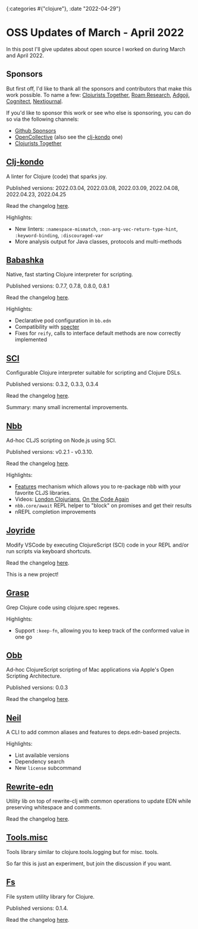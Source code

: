 {:categories #{"clojure"}, :date "2022-04-29"}

# OSS Updates of March - April 2022

In this post I'll give updates about open source I worked on during March and April 2022.

## Sponsors

But first off, I'd like to thank all the sponsors and contributors that make
this work possible. To name a few: [Clojurists
Together](https://clojuriststogether.org/), [Roam
Research](https://roamresearch.com/), [Adgoji](https://www.adgoji.com/),
[Cognitect](https://www.cognitect.com/),
[Nextjournal](https://nextjournal.com/).

If you'd like to sponsor this work or see who else is sponsoring, you can do so via the
following channels:

- [Github Sponsors](https://github.com/sponsors/borkdude)
- [OpenCollective](https://opencollective.com/babashka) (also see the [clj-kondo](https://opencollective.com/clj-kondo) one)
- [Clojurists Together](https://www.clojuriststogether.org/)

## [Clj-kondo](https://github.com/clj-kondo/clj-kondo)

A linter for Clojure (code) that sparks joy.

Published versions: 2022.03.04, 2022.03.08, 2022.03.09, 2022.04.08, 2022.04.23, 2022.04.25

Read the changelog [here](https://github.com/clj-kondo/clj-kondo/blob/master/CHANGELOG.md).

Highlights:

- New linters: `:namespace-mismatch`, `:non-arg-vec-return-type-hint`, `:keyword-binding`, `:discouraged-var`
- More analysis output for Java classes, protocols and multi-methods

## [Babashka](https://github.com/babashka/babashka)

Native, fast starting Clojure interpreter for scripting.

Published versions: 0.7.7, 0.7.8, 0.8.0, 0.8.1

Read the changelog [here](https://github.com/babashka/babashka/blob/master/CHANGELOG.md).

Highlights:

- Declarative pod configuration in `bb.edn`
- Compatibility with [specter](https://github.com/redplanetlabs/specter)
- Fixes for `reify`, calls to interface default methods are now correctly implemented

## [SCI](https://github.com/babashka/sci)

Configurable Clojure interpreter suitable for scripting and Clojure DSLs.

Published versions: 0.3.2, 0.3.3, 0.3.4

Read the changelog [here](https://github.com/babashka/sci/blob/master/CHANGELOG.md).

Summary: many small incremental improvements.

## [Nbb](https://github.com/babashka/nbb)

Ad-hoc CLJS scripting on Node.js using SCI.

Published versions: v0.2.1 - v0.3.10.

Read the changelog [here](https://github.com/babashka/nbb/blob/main/CHANGELOG.md).

Highlights:

- [Features](https://github.com/babashka/nbb/blob/main/doc/dev.md#features) mechanism which allows you to re-package nbb with your favorite CLJS libraries.
- Videos: [London Clojurians](https://youtu.be/7DQ0ymojfLg), [On the Code Again](https://youtu.be/_-G9EKaAyuI)
- `nbb.core/await` REPL helper to "block" on promises and get their results
- nREPL completion improvements

## [Joyride](https://github.com/BetterThanTomorrow/joyride)

Modify VSCode by executing ClojureScript (SCI) code in your REPL and/or run
scripts via keyboard shortcuts.

Read the changelog [here](https://github.com/BetterThanTomorrow/joyride/blob/master/CHANGELOG.md).

This is a new project!

## [Grasp](https://github.com/borkdude/grasp)

Grep Clojure code using clojure.spec regexes.

Highlights:

- Support `:keep-fn`, allowing you to keep track of the conformed value in one
  go

## [Obb](https://github.com/babashka/obb)

Ad-hoc ClojureScript scripting of Mac applications via Apple's Open Scripting
Architecture.

Published versions: 0.0.3

Read the changelog [here](https://github.com/babashka/obb/blob/main/CHANGELOG.md).

## [Neil](https://github.com/babashka/neil)

A CLI to add common aliases and features to deps.edn-based projects.

Highlights:

- List available versions
- Dependency search
- New `license` subcommand

## [Rewrite-edn](https://github.com/borkdude/rewrite-edn)

Utility lib on top of rewrite-clj with common operations to update EDN while
preserving whitespace and comments.

Read the changelog [here](https://github.com/borkdude/rewrite-edn/blob/master/CHANGELOG.md).

## [Tools.misc](https://github.com/clj-easy/tools.misc)

Tools library similar to clojure.tools.logging but for misc. tools.

So far this is just an experiment, but join the discussion if you want.

## [Fs](https://github.com/babashka/fs)

File system utility library for Clojure.

Published versions: 0.1.4.

Read the changelog [here](https://github.com/babashka/fs/blob/master/CHANGELOG.md).
